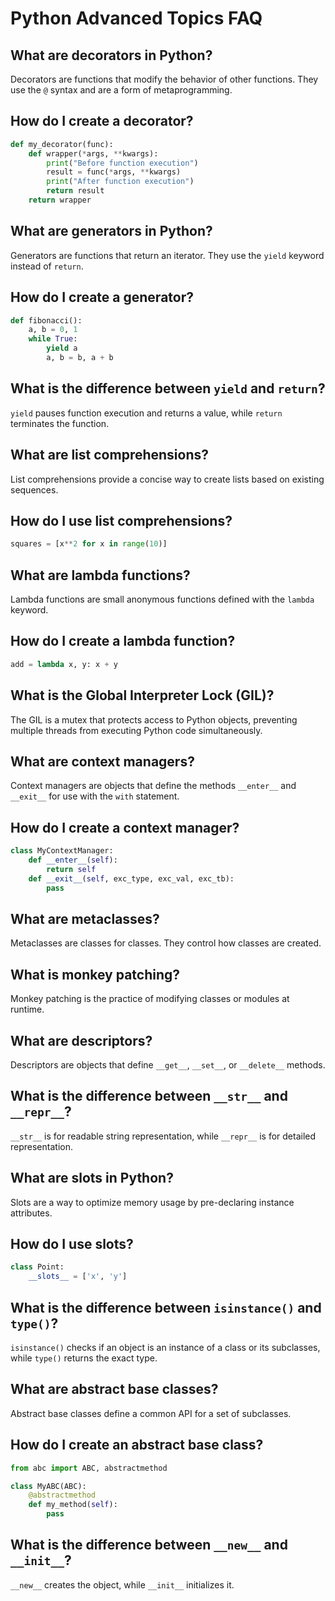 # Python Advanced Topics FAQ

## What are decorators in Python?

Decorators are functions that modify the behavior of other functions. They use the `@` syntax and are a form of metaprogramming.

## How do I create a decorator?

```python
def my_decorator(func):
    def wrapper(*args, **kwargs):
        print("Before function execution")
        result = func(*args, **kwargs)
        print("After function execution")
        return result
    return wrapper
```

## What are generators in Python?

Generators are functions that return an iterator. They use the `yield` keyword instead of `return`.

## How do I create a generator?

```python
def fibonacci():
    a, b = 0, 1
    while True:
        yield a
        a, b = b, a + b
```

## What is the difference between `yield` and `return`?

`yield` pauses function execution and returns a value, while `return` terminates the function.

## What are list comprehensions?

List comprehensions provide a concise way to create lists based on existing sequences.

## How do I use list comprehensions?

```python
squares = [x**2 for x in range(10)]
```

## What are lambda functions?

Lambda functions are small anonymous functions defined with the `lambda` keyword.

## How do I create a lambda function?

```python
add = lambda x, y: x + y
```

## What is the Global Interpreter Lock (GIL)?

The GIL is a mutex that protects access to Python objects, preventing multiple threads from executing Python code simultaneously.

## What are context managers?

Context managers are objects that define the methods `__enter__` and `__exit__` for use with the `with` statement.

## How do I create a context manager?

```python
class MyContextManager:
    def __enter__(self):
        return self
    def __exit__(self, exc_type, exc_val, exc_tb):
        pass
```

## What are metaclasses?

Metaclasses are classes for classes. They control how classes are created.

## What is monkey patching?

Monkey patching is the practice of modifying classes or modules at runtime.

## What are descriptors?

Descriptors are objects that define `__get__`, `__set__`, or `__delete__` methods.

## What is the difference between `__str__` and `__repr__`?

`__str__` is for readable string representation, while `__repr__` is for detailed representation.

## What are slots in Python?

Slots are a way to optimize memory usage by pre-declaring instance attributes.

## How do I use slots?

```python
class Point:
    __slots__ = ['x', 'y']
```

## What is the difference between `isinstance()` and `type()`?

`isinstance()` checks if an object is an instance of a class or its subclasses, while `type()` returns the exact type.

## What are abstract base classes?

Abstract base classes define a common API for a set of subclasses.

## How do I create an abstract base class?

```python
from abc import ABC, abstractmethod

class MyABC(ABC):
    @abstractmethod
    def my_method(self):
        pass
```

## What is the difference between `__new__` and `__init__`?

`__new__` creates the object, while `__init__` initializes it.
